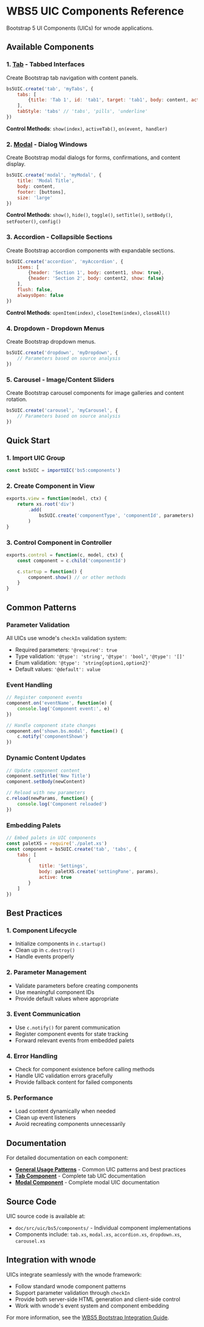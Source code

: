 # WBS5 UIC Components Reference

Bootstrap 5 UI Components (UICs) for wnode applications.

## Available Components

### 1. [Tab](./tab.md) - Tabbed Interfaces
Create Bootstrap tab navigation with content panels.

```javascript
bs5UIC.create('tab', 'myTabs', {
    tabs: [
        {title: 'Tab 1', id: 'tab1', target: 'tab1', body: content, active: true}
    ],
    tabStyle: 'tabs' // 'tabs', 'pills', 'underline'
})
```

**Control Methods**: `show(index)`, `activeTab()`, `on(event, handler)`

### 2. [Modal](./modal.md) - Dialog Windows
Create Bootstrap modal dialogs for forms, confirmations, and content display.

```javascript
bs5UIC.create('modal', 'myModal', {
    title: 'Modal Title',
    body: content,
    footer: [buttons],
    size: 'large'
})
```

**Control Methods**: `show()`, `hide()`, `toggle()`, `setTitle()`, `setBody()`, `setFooter()`, `config()`

### 3. Accordion - Collapsible Sections
Create Bootstrap accordion components with expandable sections.

```javascript
bs5UIC.create('accordion', 'myAccordion', {
    items: [
        {header: 'Section 1', body: content1, show: true},
        {header: 'Section 2', body: content2, show: false}
    ],
    flush: false,
    alwaysOpen: false
})
```

**Control Methods**: `openItem(index)`, `closeItem(index)`, `closeAll()`

### 4. Dropdown - Dropdown Menus
Create Bootstrap dropdown menus.

```javascript
bs5UIC.create('dropdown', 'myDropdown', {
    // Parameters based on source analysis
})
```

### 5. Carousel - Image/Content Sliders
Create Bootstrap carousel components for image galleries and content rotation.

```javascript
bs5UIC.create('carousel', 'myCarousel', {
    // Parameters based on source analysis
})
```

## Quick Start

### 1. Import UIC Group
```javascript
const bs5UIC = importUIC('bs5:components')
```

### 2. Create Component in View
```javascript
exports.view = function(model, ctx) {
    return xs.root('div')
        .add(
            bs5UIC.create('componentType', 'componentId', parameters)
        )
}
```

### 3. Control Component in Controller
```javascript
exports.control = function(c, model, ctx) {
    const component = c.child('componentId')

    c.startup = function() {
        component.show() // or other methods
    }
}
```

## Common Patterns

### Parameter Validation
All UICs use wnode's `checkIn` validation system:
- Required parameters: `'@required': true`
- Type validation: `'@type': 'string'`, `'@type': 'bool'`, `'@type': '[]'`
- Enum validation: `'@type': 'string{option1,option2}'`
- Default values: `'@default': value`

### Event Handling
```javascript
// Register component events
component.on('eventName', function(e) {
    console.log('Component event:', e)
})

// Handle component state changes
component.on('shown.bs.modal', function() {
    c.notify('componentShown')
})
```

### Dynamic Content Updates
```javascript
// Update component content
component.setTitle('New Title')
component.setBody(newContent)

// Reload with new parameters
c.reload(newParams, function() {
    console.log('Component reloaded')
})
```

### Embedding Palets
```javascript
// Embed palets in UIC components
const paletXS = require('./palet.xs')
const component = bs5UIC.create('tab', 'tabs', {
    tabs: [
        {
            title: 'Settings',
            body: paletXS.create('settingPane', params),
            active: true
        }
    ]
})
```

## Best Practices

### 1. Component Lifecycle
- Initialize components in `c.startup()`
- Clean up in `c.destroy()`
- Handle events properly

### 2. Parameter Management
- Validate parameters before creating components
- Use meaningful component IDs
- Provide default values where appropriate

### 3. Event Communication
- Use `c.notify()` for parent communication
- Register component events for state tracking
- Forward relevant events from embedded palets

### 4. Error Handling
- Check for component existence before calling methods
- Handle UIC validation errors gracefully
- Provide fallback content for failed components

### 5. Performance
- Load content dynamically when needed
- Clean up event listeners
- Avoid recreating components unnecessarily

## Documentation

For detailed documentation on each component:
- **[General Usage Patterns](./usage_patterns.md)** - Common UIC patterns and best practices
- **[Tab Component](./tab.md)** - Complete tab UIC documentation
- **[Modal Component](./modal.md)** - Complete modal UIC documentation

## Source Code

UIC source code is available at:
- `doc/src/uic/bs5/components/` - Individual component implementations
- Components include: `tab.xs`, `modal.xs`, `accordion.xs`, `dropdown.xs`, `carousel.xs`

## Integration with wnode

UICs integrate seamlessly with the wnode framework:
- Follow standard wnode component patterns
- Support parameter validation through `checkIn`
- Provide both server-side HTML generation and client-side control
- Work with wnode's event system and component embedding

For more information, see the [WBS5 Bootstrap Integration Guide](../wbs5_bootstrap_integration.md).